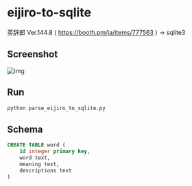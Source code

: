 # eijiro-to-sqlite

英辞郎 Ver.144.8 ( https://booth.pm/ja/items/777563 ) -> sqlite3

## Screenshot

![img](https://user-images.githubusercontent.com/42153744/150694352-5f0af040-a79b-4e12-bd21-40ed67068a57.png)


## Run

```bash
python parse_eijiro_to_sqlite.py
```

## Schema

```sql
CREATE TABLE word (
    id integer primary key,
    word text,
    meaning text,
    descriptions text
)
```
